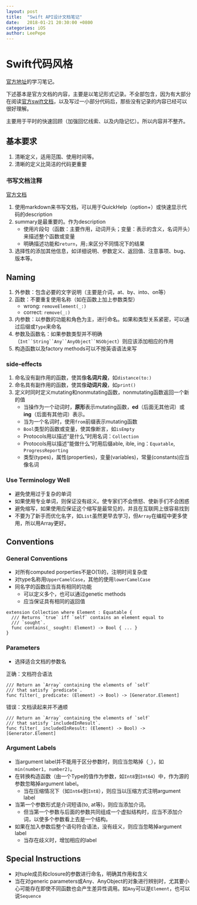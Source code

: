 ```yaml
---
layout: post
title:  "Swift API设计文档笔记"
date:   2018-01-21 20:30:00 +0800
categories: iOS
author: LeePepe
---
```

# Swift代码风格

[官方地址](https://swift.org/documentation/api-design-guidelines/#strive-for-fluent-usage)的学习笔记。

下述基本是官方文档的内容，主要是以笔记形式记录。不全部包含，因为有大部分在阅读[官方swift文档](https://swift.org/documentation/#the-swift-programming-language)，以及写过一小部分代码后，那些没有记录的内容已经可以很好理解。

主要用于平时的快速回顾（加强回忆线索、以及内隐记忆）。所以内容并不整齐。

## 基本要求

1. 清晰定义，适用范围、使用时间等。
2. 清晰的定义比简洁的代码更重要

### 书写文档注释

[官方文档](https://developer.apple.com/library/content/documentation/Xcode/Reference/xcode_markup_formatting_ref/)

1. 使用markdown来书写文档，可以用于QuickHelp（option+）或快速显示代码的description
2. summary是最重要的。作为description
	* 使用片段句（函数：主要作用，动词开头；变量：表示的含义，名词开头）来描述整个函数或变量
	* 明确描述功能和`return`，用`;`来区分不同情况下的结果
3. 选择性的添加其他信息，如详细说明、参数定义、返回值、注意事项、bug、版本等。

## Naming

1. 外参数：包含必要的文字说明（主要是介词，at、by、into、on等）
2. 函数：不要重复使用名称（如在函数上加上参数类型）
	* wrong: `removeElement(_:)`
	* correct: `remove(_:)`
3. 内参数：以参数的功能和角色为主，进行命名。如果和类型关系紧密，可以通过后缀或`Type`来命名
4. 参数及函数名：如果参数类型并不明确（`Int``String``Any``AnyObject``NSObject`）则应该添加相应的作用
5. 构造函数以及factory methods可以不按英语语法来写

### side-effects

1. 命名没有副作用的函数，使其像**名词片段**，如`distance(to:)`
2. 命名具有副作用的函数，使其像**动词片段**，如`print()`
3. 定义时同时定义mutating和nonmutating函数，nonmutating函数返回一个新的值
	* 当操作为一个动词时，**原形**表示mutating函数，**ed**（后面无其他词）或**ing**（后面有其他词）表示。
	* 当为一个名词时，使用`from`前缀表示mutating函数
	* `Bool`类型的函数或变量，使其像断言，如`isEmpty`
	* Protocols用以描述“是什么”时用名词：`Collection`
	* Protocols用以描述“能做什么”时用后缀able, ible, ing：`Equatable`, `ProgressReporting`
	* 类型(types)，属性(properties)，变量(variables)，常量(constants)应当像名词

### Use Terminology Well

* 避免使用过于复杂的单词
* 如果使用专业单词，则保证没有歧义。使专家们不会愤怒、使新手们不会困惑
* 避免缩写，如果使用应保证这个缩写是最常见的，并且在互联网上很容易找到
* 不要为了新手而优化名字，如`List`虽然更早去学习，但`Array`在编程中更多使用，所以用Array更好。

## Conventions

### General Conventions

* 对所有computed porperties不是O(1)的，注明时间复杂度
* 对type名称用`UpperCamelCase`，其他的使用`lowerCamelCase`
* 同名字的函数应当具有相同的功能
	* 可以定义多个，也可以通过genetic methods
	* 应当保证具有相同的返回值
	
```
extension Collection where Element : Equatable {
  /// Returns `true` iff `self` contains an element equal to
  /// `sought`.
  func contains(_ sought: Element) -> Bool { ... }
}
```

### Parameters

* 选择适合文档的参数名

正确：文档符合语法

```
/// Return an `Array` containing the elements of `self`
/// that satisfy `predicate`.
func filter(_ predicate: (Element) -> Bool) -> [Generator.Element]
```
错误：文档读起来并不通顺

```
/// Return an `Array` containing the elements of `self`
/// that satisfy `includedInResult`.
func filter(_ includedInResult: (Element) -> Bool) -> [Generator.Element]
```

### Argument Labels

* 当argument label并不能用于区分参数时，则应当忽略掉（`_`），如`min(number1, number2)`。
* 在转换构造函数（由一个Type的值作为参数，如`Int8`到`Int64`）中，作为源的参数忽略掉argument label。
	* 当在压缩情况下（如`Int64`到`Int8`），则应当以压缩方式注明argument label
* 当第一个参数形式是介词短语(to, at等)，则应当添加介词。
	* 但当第一个参数与后面的参数共同组成一个虚拟结构时，应当不添加介词，以使多个参数看上去是一个结构。
* 如果在加入参数后整个语句符合语法，没有歧义，则应当忽略掉argument label
	* 当存在歧义时，增加相应的label

## Special Instructions

* 对tuple成员和closure的参数进行命名，明确其作用和含义
* 当在对generic parameters或Any、AnyObject的对象进行辨别时，尤其要小心可能存在即使不同函数也会产生差异性调用。如`Any`可以是`Element`，也可以说`Sequence`

